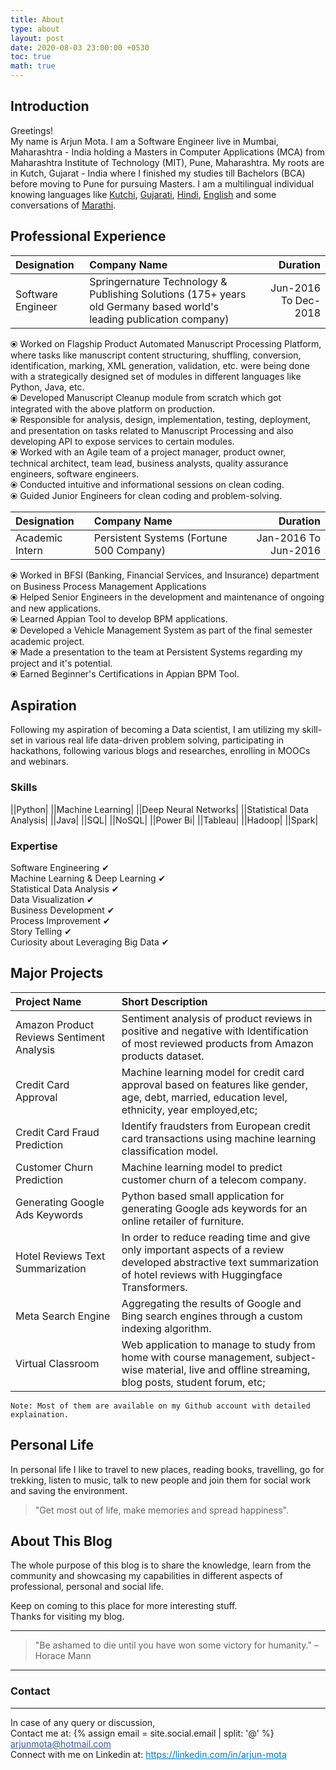 ```yaml
---
title: About
type: about
layout: post
date: 2020-08-03 23:00:00 +0530
toc: true
math: true
---
```

<script src="https://code.iconify.design/1/1.0.7/iconify.min.js"></script>

## Introduction
Greetings!<br/>
My name is Arjun Mota.  I am a Software Engineer live in Mumbai, Maharashtra - India holding a Masters in Computer Applications (MCA) from Maharashtra Institute of Technology (MIT), Pune, Maharashtra. My roots are in Kutch, Gujarat - India where I finished my studies till Bachelors (BCA) before moving to Pune for pursuing Masters. I am a multilingual individual knowing languages like <a href="https://en.wikipedia.org/wiki/Kutchi_language" alt="https://en.wikipedia.org/wiki/Kutchi_language">Kutchi</a>, <a href="https://en.wikipedia.org/wiki/Gujarati_language" alt="https://en.wikipedia.org/wiki/Gujarati_language">Gujarati</a>, <a href="https://en.wikipedia.org/wiki/Hindi" lat="https://en.wikipedia.org/wiki/Hindi">Hindi</a>, <a href="https://en.wikipedia.org/wiki/English_language" alt="https://en.wikipedia.org/wiki/English_language">English</a> and some conversations of <a href="https://en.wikipedia.org/wiki/Marathi_language" alt="https://en.wikipedia.org/wiki/Marathi_language">Marathi</a>.

## Professional Experience  

|Designation|Company Name|Duration|
|:---|:----|--:|
|Software Engineer | Springernature Technology & Publishing Solutions (175+ years old Germany based world's leading publication company) | Jun-2016 To Dec-2018

⦿ Worked on Flagship Product Automated Manuscript Processing Platform, where tasks like manuscript content structuring, shuffling, conversion, identification, marking, XML generation, validation, etc. were being done with a strategically designed set of modules in different languages like Python, Java, etc.<br/>
⦿ Developed Manuscript Cleanup module from scratch which got integrated with the above platform on production.  <br/>
⦿ Responsible for analysis, design, implementation, testing, deployment, and presentation on tasks related to Manuscript Processing and also developing API to expose services to certain modules.  <br/>
⦿ Worked with an Agile team of a project manager, product owner, technical architect, team lead, business analysts, quality assurance engineers, software engineers.<br/>
⦿ Conducted intuitive and informational sessions on clean coding.  <br/>
⦿ Guided Junior Engineers for clean coding and problem-solving.<br/>

|Designation|Company Name|Duration|
|:---|:----|--:|
|Academic Intern | Persistent Systems (Fortune 500 Company) | Jan-2016 To Jun-2016

⦿ Worked in BFSI (Banking, Financial Services, and Insurance) department on Business Process Management Applications  <br/>
⦿ Helped Senior Engineers in the development and maintenance of ongoing and new applications.  <br/>
⦿ Learned Appian Tool to develop BPM applications.  <br/>
⦿ Developed a Vehicle Management System as part of the final semester academic project.  <br/>
⦿ Made a presentation to the team at Persistent Systems regarding my project and it's potential.  <br/>
⦿ Earned Beginner's Certifications in Appian BPM Tool.<br/>
  
## Aspiration

Following my aspiration of becoming a Data scientist, I am utilizing my skill-set in various real life data-driven problem solving, participating in hackathons, following various blogs and researches, enrolling in MOOCs and webinars.

### Skills

|<span class="iconify" data-icon="logos:python" data-inline="false" data-height="30"></span>|Python|
|<span class="iconify" data-icon="carbon:machine-learning" data-inline="false" data-height="30" style="color:violet;"></span>|Machine Learning|
|<span class="iconify" data-icon="carbon:model-builder" data-inline="false" data-height="30"></span>|Deep Neural Networks|
|<span class="iconify" data-icon="wpf:statistics" data-inline="false" data-height="30" style="color:lime;"></span>|Statistical Data Analysis|
|<span class="iconify" data-icon="logos:java" data-inline="false" data-height="30"></span>|Java|
|<span class="iconify" data-icon="logos:mysql" data-inline="false" data-width="40" data-height="30" style="color:violet;"></span>|SQL|
|<span class="iconify" data-icon="cib:mongodb" data-inline="false" data-width="30" data-height="30" style="color:green;"></span>|NoSQL|
|<span class="iconify" data-icon="simple-icons:powerbi" data-inline="false" data-height="30" style="color:lime;"></span>|Power Bi|
|<span class="iconify" data-icon="cib:tableau" data-inline="false" data-height="30" style="color:darkaqua;"></span>|Tableau|
|<span class="iconify" data-icon="logos:hadoop" data-inline="false" data-height="30"></span>|Hadoop|
|<span class="iconify" data-icon="cib:apache-spark" data-inline="false" data-height="30" style="color:green;"></span>|Spark|

### Expertise  

Software Engineering ✔  
Machine Learning & Deep Learning ✔  
Statistical Data Analysis ✔  
Data Visualization ✔  
Business Development ✔  
Process Improvement ✔  
Story Telling ✔  
Curiosity about Leveraging Big Data ✔  

## Major Projects

|Project Name|Short Description|
|:---|:----|
|Amazon Product Reviews Sentiment Analysis | Sentiment analysis of product reviews in positive and negative with Identification of most reviewed products from Amazon products dataset. |
|Credit Card Approval | Machine learning model for credit card approval based on features like gender, age, debt, married, education level, ethnicity, year employed,etc; |
|Credit Card Fraud Prediction | Identify fraudsters from European credit card transactions using machine learning classification model. |
|Customer Churn Prediction | Machine learning model to predict customer churn of a telecom company. |
|Generating Google Ads Keywords | Python based small application for generating Google ads keywords for an online retailer of furniture. |
|Hotel Reviews Text Summarization | In order to reduce reading time and give only important aspects of a review developed abstractive text summarization of hotel reviews with Huggingface Transformers. |
|Meta Search Engine | Aggregating the results of Google and Bing search engines through a custom indexing algorithm. |
|Virtual Classroom | Web application to manage to study from home with course management, subject-wise material, live and offline streaming, blog posts, student forum, etc; |

```
Note: Most of them are available on my Github account with detailed explaination.
```
## Personal Life

In personal life I like to travel to new places, reading books, travelling, go for trekking, listen to music, talk to new people and join them for social work and saving the environment.  
  
>"Get most out of life, make memories and spread happiness".

## About This Blog

The whole purpose of this blog is to share the knowledge, learn from the community and showcasing my capabilities in different aspects of professional, personal and social life.

Keep on coming to this place for more interesting stuff.
<br/>Thanks for visiting my blog.
<hr>

>\"Be ashamed to die until you have won some victory for humanity.\" –Horace Mann
<hr>

### Contact
<hr>
In case of any query or discussion,
<br/>Contact me at: {% assign email = site.social.email | split: '@' %} <a href="javascript:window.open('mailto:' + ['{{ email[0] }}','{{ email[1] }}'].join('@'))"  style="color: #3b5998; brightness(30%);">
    <i class="fas fa-envelope"></i> arjunmota@hotmail.com
  </a>
  <br/>
Connect with me on Linkedin at: 
<a href="https://www.linkedin.com/in/{{ site.linkedin.username }}" target="_blank" style="color: 007bb6; brightness(30%);">
    <i class="fab fa-linkedin"></i> https://linkedin.com/in/arjun-mota
  </a>